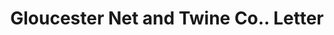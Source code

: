 ---
doi: 10.7916/D8QJ8VH5
date_other: '1890'
date_other_textual: 1890-1899
form: correspondence
genre:
- Letters (correspondence)
name:
- Gloucester Net and Twine Co.
object_in_context_url: https://biggert.cul.columbia.edu/items/view/ave_biggert_01788
subject_hierarchical_geographic:
- Boston, Massachusetts, United States
subject_name:
- Gloucester Net and Twine Co.
title: Gloucester Net and Twine Co.. Letter
sort_title: Gloucester Net and Twine Co.. Letter
call_number: ave_biggert_01788
coordinates:
- 42.35805555555556,-71.06361111111111
pid: ave_biggert_01788
identifiers: ave_biggert_01788
permalink: /biggert/ave_biggert_01788/
layout: iiif-image-page
---